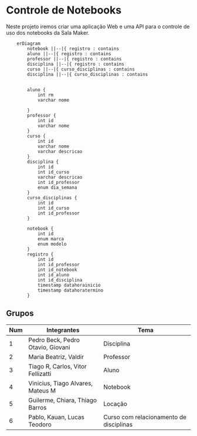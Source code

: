 # Controle de Notebooks

Neste projeto iremos criar uma aplicação Web e uma API para o controle de uso dos notebooks da Sala Maker.

```mermaid
    erDiagram
        notebook ||--|{ registro : contains        
        aluno ||--|{ registro : contains
        professor ||--|{ registro : contains 
        disciplina ||--|{ registro : contains  
        curso ||--|{ curso_disciplinas : contains 
        disciplina ||--|{ curso_disciplinas : contains 


        aluno {
            int rm            
            varchar nome

        }
        professor {
            int id
            varchar nome
        }
        curso {
            int id
            varchar nome
            varchar descricao
        }
        disciplina {
            int id
            int id_curso
            varchar descricao
            int id_professor
            enum dia_semana
        }
        curso_disciplinas {
            int id
            int id_curso
            int id_professor
        }

        notebook {
            int id
            enum marca
            enum modelo
        }
        registro {
            int id
            int id_professor
            int id_notebook
            int id_aluno
            int id_disciplina
            timestamp datahorainicio
            timestamp datahoratermino
        }

```

## Grupos

Num | Integrantes                       | Tema
-- |-----------------------------------| --
1 | Pedro Beck, Pedro Otavio, Giovani | Disciplina
2 | Maria Beatriz, Valdir             | Professor
3 | Tiago R, Carlos, Vitor Fellizatti | Aluno 
4 | Vinicius, Tiago Alvares, Mateus M | Notebook
5 | Guilerme, Chiara, Thiago Barros   | Locação
6 | Pablo, Kauan, Lucas Teodoro | Curso com relacionamento de disciplinas